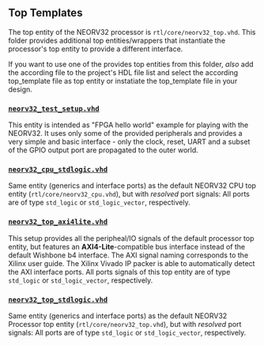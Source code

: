 ## Top Templates

The top entity of the NEORV32 processor is `rtl/core/neorv32_top.vhd`. This folder provides additional
top entities/wrappers that instantiate the processor's top entity to provide a different interface.

If you want to use one of the provides top entities from this folder, *also* add the according file to the project's
HDL file list and select the according top_template file as top entity or instatiate the top_template file in your design.


### [`neorv32_test_setup.vhd`](https://github.com/stnolting/neorv32/blob/master/rtl/top_templates/neorv32_test_setup.vhd)

This entity is intended as "FPGA hello world" example for playing with the NEORV32. It uses only some of the
provided peripherals and provides a very simple and basic interface - only the clock, reset, UART and a subset
of the GPIO output port are propagated to the outer world.


### [`neorv32_cpu_stdlogic.vhd`](https://github.com/stnolting/neorv32/blob/master/rtl/top_templates/neorv32_cpu_stdlogic.vhd)

Same entity (generics and interface ports) as the default NEORV32 CPU top entity (`rtl/core/neorv32_cpu.vhd`),
but with _resolved_ port signals: All ports are of type `std_logic` or `std_logic_vector`, respectively.


### [`neorv32_top_axi4lite.vhd`](https://github.com/stnolting/neorv32/blob/master/rtl/top_templates/neorv32_top_axi4lite)

This setup provides all the peripheal/IO signals of the default processor top entity, but features an **AXI4-Lite**-compatible bus interface
instead of the default Wishbone b4 interface. The AXI signal naming corresponds to the Xilinx user guide. The Xilinx Vivado IP packer
is able to automatically detect the AXI interface ports. All ports signals of this top entity are of type `std_logic` or `std_logic_vector`, respectively.


### [`neorv32_top_stdlogic.vhd`](https://github.com/stnolting/neorv32/blob/master/rtl/top_templates/neorv32_top_stdlogic.vhd)

Same entity (generics and interface ports) as the default NEORV32 Processor top entity (`rtl/core/neorv32_top.vhd`),
but with _resolved_ port signals: All ports are of type `std_logic` or `std_logic_vector`, respectively.
